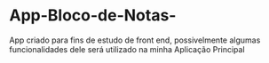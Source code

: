 # App-Bloco-de-Notas-
App criado para fins de estudo de front end, possivelmente algumas funcionalidades dele será utilizado na minha Aplicação Principal
